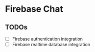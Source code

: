 # Firebase Chat

## TODOs
- [ ] Firebase authentication integration
- [ ] Firebase realtime database integration 